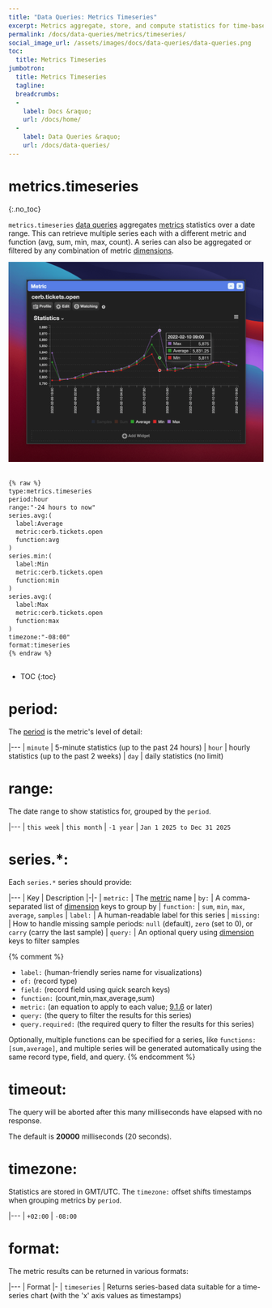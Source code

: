 ```yaml
---
title: "Data Queries: Metrics Timeseries"
excerpt: Metrics aggregate, store, and compute statistics for time-based data.
permalink: /docs/data-queries/metrics/timeseries/
social_image_url: /assets/images/docs/data-queries/data-queries.png
toc:
  title: Metrics Timeseries
jumbotron:
  title: Metrics Timeseries
  tagline: 
  breadcrumbs:
  -
    label: Docs &raquo;
    url: /docs/home/
  -
    label: Data Queries &raquo;
    url: /docs/data-queries/
---
```


# metrics.timeseries
{:.no_toc}

`metrics.timeseries` [data queries](/docs/data-queries/) aggregates [metrics](/docs/metrics/) statistics over a date range. This can retrieve multiple series each with a different metric and function (avg, sum, min, max, count). A series can also be aggregated or filtered by any combination of metric [dimensions](/docs/metrics/#dimensions).

<div class="cerb-screenshot">
<img src="/assets/images/docs/data-queries/data-queries-metrics-timeseries.png" class="screenshot">
</div>

<pre>
<code class="language-cerb">
{% raw %}
type:metrics.timeseries
period:hour
range:"-24 hours to now"
series.avg:(
  label:Average
  metric:cerb.tickets.open
  function:avg
)
series.min:(
  label:Min
  metric:cerb.tickets.open
  function:min
)
series.avg:(
  label:Max
  metric:cerb.tickets.open
  function:max
)
timezone:"-08:00"
format:timeseries
{% endraw %}
</code>
</pre>

* TOC
{:toc}

# period:

The [period](/docs/metrics/#periods) is the metric's level of detail:

|---
| `minute` | 5-minute statistics (up to the past 24 hours)
| `hour` | hourly statistics (up to the past 2 weeks) 
| `day` | daily statistics (no limit)

# range:

The date range to show statistics for, grouped by the `period`.

|---
| `this week`
| `this month`
| `-1 year`
| `Jan 1 2025 to Dec 31 2025`

# series.*:

Each `series.*` series should provide:

|---
| Key | Description
|-|-
| `metric:` | The [metric](/docs/metrics/) name
| `by:` | A comma-separated list of [dimension](/docs/metrics/#dimensions) keys to group by
| `function:` | `sum`, `min`, `max`, `average`, `samples`
| `label:` | A human-readable label for this series
| `missing:` | How to handle missing sample periods: `null` (default), `zero` (set to 0), or `carry` (carry the last sample)
| `query:` | An optional query using [dimension](/docs/metrics/#dimensions) keys to filter samples

{% comment %}
* `label:` (human-friendly series name for visualizations)
* `of:` (record type)
* `field:` (record field using quick search keys)
* `function:` (count,min,max,average,sum)
* `metric:` (an equation to apply to each value; [9.1.6](/releases/9.1.6/) or later)
* `query:` (the query to filter the results for this series)
* `query.required:` (the required query to filter the results for this series)

Optionally, multiple functions can be specified for a series, like `functions:[sum,average]`, and multiple series will be generated automatically using the same record type, field, and query.
{% endcomment %}

# timeout:

The query will be aborted after this many milliseconds have elapsed with no response.

The default is **20000** milliseconds (20 seconds).

# timezone:

Statistics are stored in GMT/UTC. The `timezone:` offset shifts timestamps when grouping metrics by `period`.

|---
| `+02:00`
| `-08:00`

# format:

The metric results can be returned in various formats:

|---
| Format
|-
| `timeseries` | Returns series-based data suitable for a time-series chart (with the 'x' axis values as timestamps)
